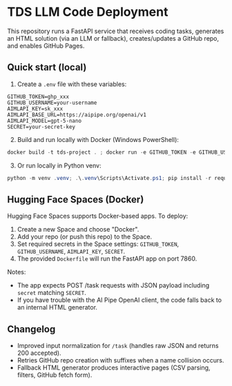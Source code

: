# TDS LLM Code Deployment

This repository runs a FastAPI service that receives coding tasks, generates an HTML solution (via an LLM or fallback), creates/updates a GitHub repo, and enables GitHub Pages.

## Quick start (local)

1. Create a `.env` file with these variables:

```
GITHUB_TOKEN=ghp_xxx
GITHUB_USERNAME=your-username
AIMLAPI_KEY=sk_xxx
AIMLAPI_BASE_URL=https://aipipe.org/openai/v1
AIMLAPI_MODEL=gpt-5-nano
SECRET=your-secret-key
```

2. Build and run locally with Docker (Windows PowerShell):

```powershell
docker build -t tds-project . ; docker run -e GITHUB_TOKEN -e GITHUB_USERNAME -e AIMLAPI_KEY -e SECRET -p 7860:7860 tds-project
```

3. Or run locally in Python venv:

```powershell
python -m venv .venv; .\.venv\Scripts\Activate.ps1; pip install -r requirements.txt; uvicorn app:app --host 0.0.0.0 --port 7860
```

## Hugging Face Spaces (Docker)

Hugging Face Spaces supports Docker-based apps. To deploy:

1. Create a new Space and choose "Docker".
2. Add your repo (or push this repo) to the Space.
3. Set required secrets in the Space settings: `GITHUB_TOKEN`, `GITHUB_USERNAME`, `AIMLAPI_KEY`, `SECRET`.
4. The provided `Dockerfile` will run the FastAPI app on port 7860.

Notes:
- The app expects POST /task requests with JSON payload including `secret` matching `SECRET`.
- If you have trouble with the AI Pipe OpenAI client, the code falls back to an internal HTML generator.

## Changelog
- Improved input normalization for `/task` (handles raw JSON and returns 200 accepted).
- Retries GitHub repo creation with suffixes when a name collision occurs.
- Fallback HTML generator produces interactive pages (CSV parsing, filters, GitHub fetch form).
